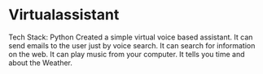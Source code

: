 # Virtualassistant
Tech Stack: Python Created a simple virtual voice based assistant. It can send emails to the user just by voice search. It can search for information on the web. It can play music from your computer. It tells you time and about the Weather.
